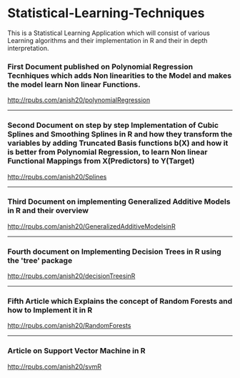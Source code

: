 # Statistical-Learning-Techniques

This is a Statistical Learning Application which will consist of various Learning algorithms and their implementation in R 
and their in depth interpretation.


### First Document published on Polynomial Regression Tecnhiques which adds Non linearities to the Model and makes the model learn Non linear Functions.

http://rpubs.com/anish20/polynomialRegression


---

### Second Document on step by step Implementation of Cubic Splines and Smoothing Splines in R and how they transform the variables by adding Truncated Basis functions b(X) and how it is better from Polynomial Regression, to learn Non linear Functional Mappings from X(Predictors) to Y(Target) 


http://rpubs.com/anish20/Splines

----


### Third Document on implementing Generalized Additive Models in R and their overview

http://rpubs.com/anish20/GeneralizedAdditiveModelsinR

----

### Fourth document on Implementing Decision Trees in R using the 'tree' package

http://rpubs.com/anish20/decisionTreesinR


----

### Fifth Article which Explains the concept of Random Forests and how to Implement it in R

http://rpubs.com/anish20/RandomForests

----

### Article on Support Vector Machine in R

http://rpubs.com/anish20/svmR
